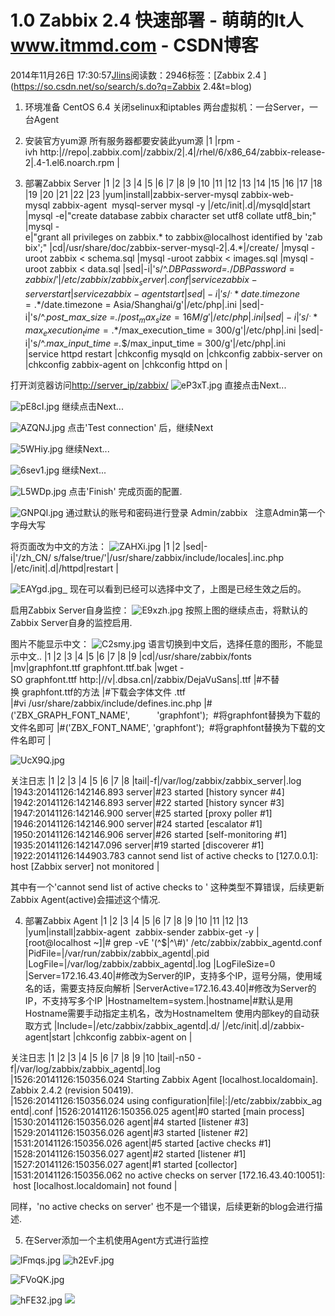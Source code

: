 
# 1.0 Zabbix 2.4 快速部署 - 萌萌的It人 www.itmmd.com - CSDN博客


2014年11月26日 17:30:57[Jlins](https://me.csdn.net/dyllove98)阅读数：2946标签：[Zabbix 2.4																](https://so.csdn.net/so/search/s.do?q=Zabbix 2.4&t=blog)


1. 环境准备
CentOS 6.4
关闭selinux和iptables
两台虚拟机：一台Server，一台Agent

2. 安装官方yum源
所有服务器都要安装此yum源
|1
|rpm -ivh http:|//repo|.zabbix.com|/zabbix/2|.4|/rhel/6/x86_64/zabbix-release-2|.4-1.el6.noarch.rpm
|


3. 部署Zabbix Server
|1
|2
|3
|4
|5
|6
|7
|8
|9
|10
|11
|12
|13
|14
|15
|16
|17
|18
|19
|20
|21
|22
|23
|yum|install|zabbix-server-mysql zabbix-web-mysql zabbix-agent  mysql-server mysql -y
|/etc/init|.d|/mysqld|start
|mysql -e|"create database zabbix character set utf8 collate utf8_bin;"
|mysql -e|"grant all privileges on zabbix.* to zabbix@localhost identified by 'zabbix';"
|cd|/usr/share/doc/zabbix-server-mysql-2|.4.*|/create/
|mysql -uroot zabbix < schema.sql
|mysql -uroot zabbix < images.sql
|mysql -uroot zabbix < data.sql
|sed|-i|'s/^.*DBPassword=.*$/DBPassword=zabbix/'|/etc/zabbix/zabbix_server|.conf
|service zabbix-server start
|service zabbix-agent start
|sed|-i|'s/^.*date.timezone =.*$/date.timezone = Asia\/Shanghai/g'|/etc/php|.ini
|sed|-i|'s/^.*post_max_size =.*$/post_max_size = 16M/g'|/etc/php|.ini
|sed|-i|'s/^.*max_execution_time =.*$/max_execution_time = 300/g'|/etc/php|.ini
|sed|-i|'s/^.*max_input_time =.*$/max_input_time = 300/g'|/etc/php|.ini
|service httpd restart
|chkconfig mysqld on
|chkconfig zabbix-server on
|chkconfig zabbix-agent on
|chkconfig httpd on
|


打开浏览器访问[http://server_ip/zabbix/](http://kinda22.blog.51cto.com/zabbix/)
![eP3xT.jpg](http://pic.yupoo.com/kinda22/EeFWpw38/eP3xT.jpg)
直接点击Next...

![pE8cI.jpg](http://pic.yupoo.com/kinda22/EeFYI3oo/pE8cI.jpg)
继续点击Next...

![AZQNJ.jpg](http://pic.yupoo.com/kinda22/EeFYTghz/AZQNJ.jpg)
点击'Test connection' 后，继续Next

![5WHiy.jpg](http://pic.yupoo.com/kinda22/EeFYTVdO/5WHiy.jpg)
继续Next...

![6sev1.jpg](http://pic.yupoo.com/kinda22/EeFYKkos/6sev1.jpg)
继续Next...

![L5WDp.jpg](http://pic.yupoo.com/kinda22/EeFYU6LZ/L5WDp.jpg)
点击'Finish' 完成页面的配置.

![GNPQl.jpg](http://pic.yupoo.com/kinda22/EeFYUr4u/GNPQl.jpg)
通过默认的账号和密码进行登录
Admin/zabbix   注意Admin第一个字母大写


将页面改为中文的方法：
![ZAHXi.jpg](http://pic.yupoo.com/kinda22/EeG2lSos/ZAHXi.jpg)
|1
|2
|sed|-i|'/zh_CN/ s/false/true/'|/usr/share/zabbix/include/locales|.inc.php
|/etc/init|.d|/httpd|restart
|

![EAYgd.jpg](http://pic.yupoo.com/kinda22/EeG5s5AK/EAYgd.jpg)[  ](http://pic.yupoo.com/kinda22/EeG5s5AK/EAYgd.jpg)
现在可以看到已经可以选择中文了，上图是已经生效之后的。


启用Zabbix Server自身监控：
![E9xzh.jpg](http://pic.yupoo.com/kinda22/EeG6IAM3/E9xzh.jpg)
按照上图的继续点击，将默认的Zabbix Server自身的监控启用.

图片不能显示中文：
![C2smy.jpg](http://pic.yupoo.com/kinda22/EeG8oUE4/C2smy.jpg)
语言切换到中文后，选择任意的图形，不能显示中文..
|1
|2
|3
|4
|5
|6
|7
|8
|9
|cd|/usr/share/zabbix/fonts
|mv|graphfont.ttf graphfont.ttf.bak
|wget -SO graphfont.ttf http:|//v|.dbsa.cn|/zabbix/DejaVuSans|.ttf
|\#不替换 graphfont.ttf的方法
|\#下载会字体文件 .ttf
|\#vi /usr/share/zabbix/include/defines.inc.php
|\#('ZBX_GRAPH_FONT_NAME',           'graphfont');  \#将graphfont替换为下载的文件名即可
|\#('ZBX_FONT_NAME', 'graphfont');  \#将graphfont替换为下载的文件名即可
|

![UcX9Q.jpg](http://pic.yupoo.com/kinda22/EeGfKsDx/UcX9Q.jpg)

关注日志
|1
|2
|3
|4
|5
|6
|7
|8
|tail|-f|/var/log/zabbix/zabbix_server|.log
|1943:20141126:142146.893 server|\#23 started [history syncer \#4]
|1942:20141126:142146.893 server|\#22 started [history syncer \#3]
|1947:20141126:142146.900 server|\#25 started [proxy poller \#1]
|1946:20141126:142146.900 server|\#24 started [escalator \#1]
|1950:20141126:142146.906 server|\#26 started [self-monitoring \#1]
|1935:20141126:142147.096 server|\#19 started [discoverer \#1]
|1922:20141126:144903.783 cannot send list of active checks to [127.0.0.1]: host [Zabbix server] not monitored
|

其中有一个'cannot
 send list of active checks to ' 这种类型不算错误，后续更新Zabbix Agent(active)会描述这个情况.



4. 部署Zabbix Agent
|1
|2
|3
|4
|5
|6
|7
|8
|9
|10
|11
|12
|13
|yum|install|zabbix-agent  zabbix-sender zabbix-get -y
|[root@localhost ~]|\# grep -vE '(^$|^\\#)' /etc/zabbix/zabbix_agentd.conf
|PidFile=|/var/run/zabbix/zabbix_agentd|.pid
|LogFile=|/var/log/zabbix/zabbix_agentd|.log
|LogFileSize=0
|Server=172.16.43.40|\#修改为Server的IP，支持多个IP，逗号分隔，使用域名的话，需要支持反向解析
|ServerActive=172.16.43.40|\#修改为Server的IP，不支持写多个IP
|HostnameItem=system.|hostname|\#默认是用Hostname需要手动指定主机名，改为HostnameItem 使用内部key的自动获取方式
|Include=|/etc/zabbix/zabbix_agentd|.d/
|/etc/init|.d|/zabbix-agent|start
|chkconfig zabbix-agent on
|


关注日志
|1
|2
|3
|4
|5
|6
|7
|8
|9
|10
|tail|-n50 -f|/var/log/zabbix/zabbix_agentd|.log
|1526:20141126:150356.024 Starting Zabbix Agent [localhost.localdomain]. Zabbix 2.4.2 (revision 50419).
|1526:20141126:150356.024 using configuration|file|:|/etc/zabbix/zabbix_agentd|.conf
|1526:20141126:150356.025 agent|\#0 started [main process]
|1530:20141126:150356.026 agent|\#4 started [listener \#3]
|1529:20141126:150356.026 agent|\#3 started [listener \#2]
|1531:20141126:150356.026 agent|\#5 started [active checks \#1]
|1528:20141126:150356.027 agent|\#2 started [listener \#1]
|1527:20141126:150356.027 agent|\#1 started [collector]
|1531:20141126:150356.062 no active checks on server [172.16.43.40:10051]: host [localhost.localdomain] not found
|

同样，'no active checks on server' 也不是一个错误，后续更新的blog会进行描述.

5. 在Server添加一个主机使用Agent方式进行监控

![lFmqs.jpg](http://pic.yupoo.com/kinda22/EeGkEyJV/lFmqs.jpg)
![h2EvF.jpg](http://pic.yupoo.com/kinda22/EeGEHsSE/h2EvF.jpg)

![FVoQK.jpg](http://pic.yupoo.com/kinda22/EeGEJA8A/FVoQK.jpg)

![hFE32.jpg](http://pic.yupoo.com/kinda22/EeGEK5wF/hFE32.jpg)
![](http://images.cnitblog.com/blog/437282/201411/041405283617635.gif)[
            ](http://www.itmmd.com/boke.html)

